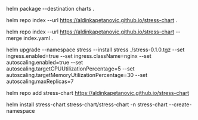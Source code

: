 helm package --destination charts .

helm repo index --url https://aldinkapetanovic.github.io/stress-chart .

helm repo index --url https://aldinkapetanovic.github.io/stress-chart --merge index.yaml .

helm upgrade --namespace stress --install stress ./stress-0.1.0.tgz --set ingress.enabled=true --set ingress.className=nginx --set autoscaling.enabled=true --set autoscaling.targetCPUUtilizationPercentage=5 --set autoscaling.targetMemoryUtilizationPercentage=30 --set autoscaling.maxReplicas=7

helm repo add stress-chart https://aldinkapetanovic.github.io/stress-chart

helm install stress-chart stress-chart/stress-chart -n stress-chart --create-namespace
